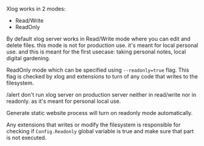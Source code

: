Xlog works in 2 modes:

* Read/Write
* ReadOnly

By default xlog server works in Read/Write mode where you can edit and delete files. this mode is not for production use. it's meant for local personal use. and this is meant for the first usecase: taking personal notes, local digital gardening.

ReadOnly mode which can be specified using `--readonly=true` flag. This flag is checked by xlog and extensions to turn of any code that writes to the filesystem. 

/alert don't run xlog server on production server neither in read/write nor in readonly. as it's meant for personal local use.

Generate static website process will turn on readonly mode automatically.

Any extensions that writes or modify the filesystem is responsible for checking if `Config.Readonly` global variable is true and make sure that part is not executed.
